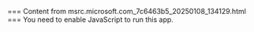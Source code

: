 === Content from msrc.microsoft.com_7c6463b5_20250108_134129.html ===
You need to enable JavaScript to run this app.
